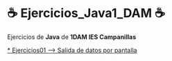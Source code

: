 # :coffee: Ejercicios_Java1_DAM :coffee:

Ejercicios de **Java** de **1DAM IES Campanillas**

[* Ejercicios01 --> Salida de datos por pantalla](Ejercicio01)
